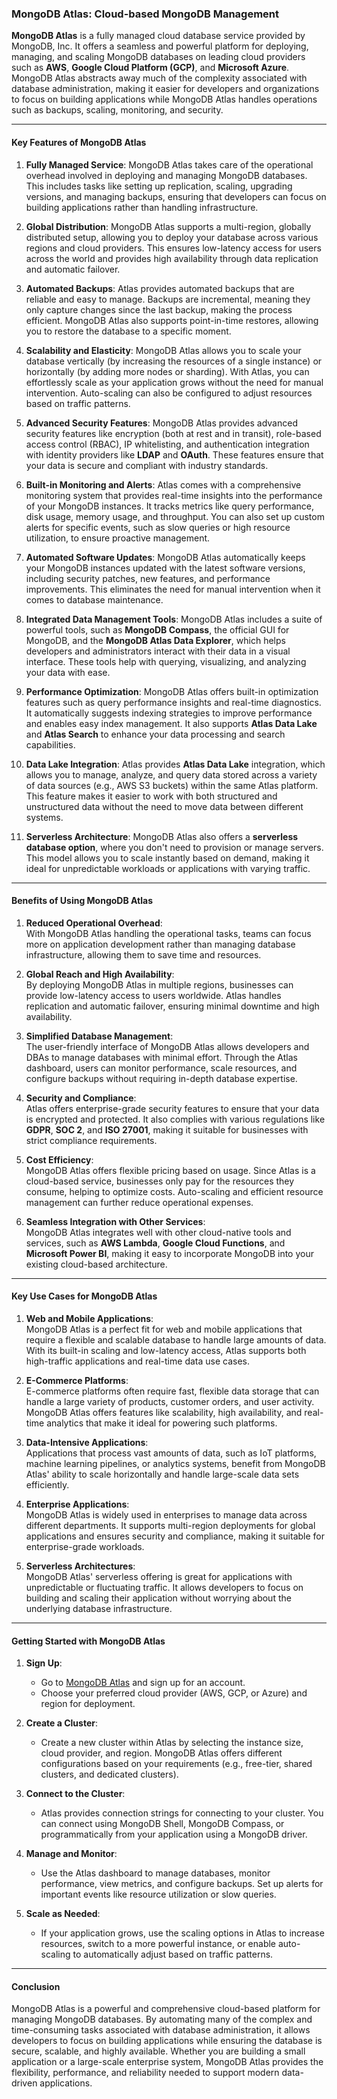 ### **MongoDB Atlas: Cloud-based MongoDB Management**

**MongoDB Atlas** is a fully managed cloud database service provided by MongoDB, Inc. It offers a seamless and powerful platform for deploying, managing, and scaling MongoDB databases on leading cloud providers such as **AWS**, **Google Cloud Platform (GCP)**, and **Microsoft Azure**. MongoDB Atlas abstracts away much of the complexity associated with database administration, making it easier for developers and organizations to focus on building applications while MongoDB Atlas handles operations such as backups, scaling, monitoring, and security.

---

#### **Key Features of MongoDB Atlas**

1. **Fully Managed Service**:
   MongoDB Atlas takes care of the operational overhead involved in deploying and managing MongoDB databases. This includes tasks like setting up replication, scaling, upgrading versions, and managing backups, ensuring that developers can focus on building applications rather than handling infrastructure.

2. **Global Distribution**:
   MongoDB Atlas supports a multi-region, globally distributed setup, allowing you to deploy your database across various regions and cloud providers. This ensures low-latency access for users across the world and provides high availability through data replication and automatic failover.

3. **Automated Backups**:
   Atlas provides automated backups that are reliable and easy to manage. Backups are incremental, meaning they only capture changes since the last backup, making the process efficient. MongoDB Atlas also supports point-in-time restores, allowing you to restore the database to a specific moment.

4. **Scalability and Elasticity**:
   MongoDB Atlas allows you to scale your database vertically (by increasing the resources of a single instance) or horizontally (by adding more nodes or sharding). With Atlas, you can effortlessly scale as your application grows without the need for manual intervention. Auto-scaling can also be configured to adjust resources based on traffic patterns.

5. **Advanced Security Features**:
   MongoDB Atlas provides advanced security features like encryption (both at rest and in transit), role-based access control (RBAC), IP whitelisting, and authentication integration with identity providers like **LDAP** and **OAuth**. These features ensure that your data is secure and compliant with industry standards.

6. **Built-in Monitoring and Alerts**:
   Atlas comes with a comprehensive monitoring system that provides real-time insights into the performance of your MongoDB instances. It tracks metrics like query performance, disk usage, memory usage, and throughput. You can also set up custom alerts for specific events, such as slow queries or high resource utilization, to ensure proactive management.

7. **Automated Software Updates**:
   MongoDB Atlas automatically keeps your MongoDB instances updated with the latest software versions, including security patches, new features, and performance improvements. This eliminates the need for manual intervention when it comes to database maintenance.

8. **Integrated Data Management Tools**:
   MongoDB Atlas includes a suite of powerful tools, such as **MongoDB Compass**, the official GUI for MongoDB, and the **MongoDB Atlas Data Explorer**, which helps developers and administrators interact with their data in a visual interface. These tools help with querying, visualizing, and analyzing your data with ease.

9. **Performance Optimization**:
   MongoDB Atlas offers built-in optimization features such as query performance insights and real-time diagnostics. It automatically suggests indexing strategies to improve performance and enables easy index management. It also supports **Atlas Data Lake** and **Atlas Search** to enhance your data processing and search capabilities.

10. **Data Lake Integration**:
   Atlas provides **Atlas Data Lake** integration, which allows you to manage, analyze, and query data stored across a variety of data sources (e.g., AWS S3 buckets) within the same Atlas platform. This feature makes it easier to work with both structured and unstructured data without the need to move data between different systems.

11. **Serverless Architecture**:
   MongoDB Atlas also offers a **serverless database option**, where you don't need to provision or manage servers. This model allows you to scale instantly based on demand, making it ideal for unpredictable workloads or applications with varying traffic.

---

#### **Benefits of Using MongoDB Atlas**

1. **Reduced Operational Overhead**:  
   With MongoDB Atlas handling the operational tasks, teams can focus more on application development rather than managing database infrastructure, allowing them to save time and resources.

2. **Global Reach and High Availability**:  
   By deploying MongoDB Atlas in multiple regions, businesses can provide low-latency access to users worldwide. Atlas handles replication and automatic failover, ensuring minimal downtime and high availability.

3. **Simplified Database Management**:  
   The user-friendly interface of MongoDB Atlas allows developers and DBAs to manage databases with minimal effort. Through the Atlas dashboard, users can monitor performance, scale resources, and configure backups without requiring in-depth database expertise.

4. **Security and Compliance**:  
   Atlas offers enterprise-grade security features to ensure that your data is encrypted and protected. It also complies with various regulations like **GDPR**, **SOC 2**, and **ISO 27001**, making it suitable for businesses with strict compliance requirements.

5. **Cost Efficiency**:  
   MongoDB Atlas offers flexible pricing based on usage. Since Atlas is a cloud-based service, businesses only pay for the resources they consume, helping to optimize costs. Auto-scaling and efficient resource management can further reduce operational expenses.

6. **Seamless Integration with Other Services**:  
   MongoDB Atlas integrates well with other cloud-native tools and services, such as **AWS Lambda**, **Google Cloud Functions**, and **Microsoft Power BI**, making it easy to incorporate MongoDB into your existing cloud-based architecture.

---

#### **Key Use Cases for MongoDB Atlas**

1. **Web and Mobile Applications**:  
   MongoDB Atlas is a perfect fit for web and mobile applications that require a flexible and scalable database to handle large amounts of data. With its built-in scaling and low-latency access, Atlas supports both high-traffic applications and real-time data use cases.

2. **E-Commerce Platforms**:  
   E-commerce platforms often require fast, flexible data storage that can handle a large variety of products, customer orders, and user activity. MongoDB Atlas offers features like scalability, high availability, and real-time analytics that make it ideal for powering such platforms.

3. **Data-Intensive Applications**:  
   Applications that process vast amounts of data, such as IoT platforms, machine learning pipelines, or analytics systems, benefit from MongoDB Atlas' ability to scale horizontally and handle large-scale data sets efficiently.

4. **Enterprise Applications**:  
   MongoDB Atlas is widely used in enterprises to manage data across different departments. It supports multi-region deployments for global applications and ensures security and compliance, making it suitable for enterprise-grade workloads.

5. **Serverless Architectures**:  
   MongoDB Atlas' serverless offering is great for applications with unpredictable or fluctuating traffic. It allows developers to focus on building and scaling their application without worrying about the underlying database infrastructure.

---

#### **Getting Started with MongoDB Atlas**

1. **Sign Up**:
   - Go to [MongoDB Atlas](https://www.mongodb.com/cloud/atlas) and sign up for an account.
   - Choose your preferred cloud provider (AWS, GCP, or Azure) and region for deployment.

2. **Create a Cluster**:
   - Create a new cluster within Atlas by selecting the instance size, cloud provider, and region. MongoDB Atlas offers different configurations based on your requirements (e.g., free-tier, shared clusters, and dedicated clusters).

3. **Connect to the Cluster**:
   - Atlas provides connection strings for connecting to your cluster. You can connect using MongoDB Shell, MongoDB Compass, or programmatically from your application using a MongoDB driver.

4. **Manage and Monitor**:
   - Use the Atlas dashboard to manage databases, monitor performance, view metrics, and configure backups. Set up alerts for important events like resource utilization or slow queries.

5. **Scale as Needed**:
   - If your application grows, use the scaling options in Atlas to increase resources, switch to a more powerful instance, or enable auto-scaling to automatically adjust based on traffic patterns.

---

#### **Conclusion**

MongoDB Atlas is a powerful and comprehensive cloud-based platform for managing MongoDB databases. By automating many of the complex and time-consuming tasks associated with database administration, it allows developers to focus on building applications while ensuring the database is secure, scalable, and highly available. Whether you are building a small application or a large-scale enterprise system, MongoDB Atlas provides the flexibility, performance, and reliability needed to support modern data-driven applications.